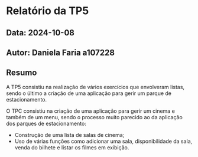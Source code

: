 # Relatório da TP5
## Data: 2024-10-08
## Autor: Daniela Faria a107228
## Resumo
A TP5 consistiu na realização de vários exercícios que envolveram listas, sendo o último a criação de uma aplicação para gerir um parque de estacionamento.

O TPC consistiu na criação de uma aplicação para gerir um cinema e também de um menu, sendo o processo muito parecido ao da aplicação dos parques de estacionamento: 

 * Construção de uma lista de salas de cinema;
 * Uso de várias funções como adicionar uma sala, disponibilidade da sala, venda do bilhete e listar os filmes em exibição.



